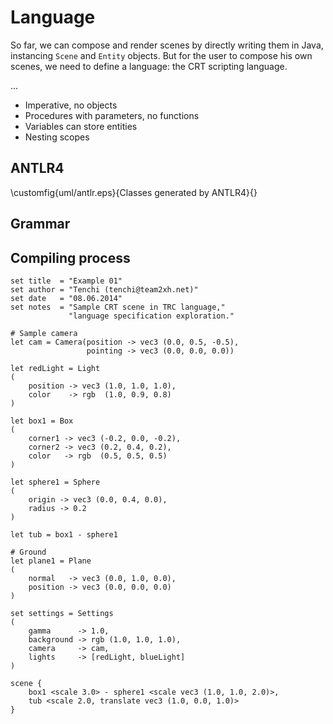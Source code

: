 # Language

So far, we can compose and render scenes by directly writing them in Java, instancing `Scene` and `Entity` objects. But for the user to compose his own scenes, we need to define a language: the CRT scripting language.

...

- Imperative, no objects
- Procedures with parameters, no functions
- Variables can store entities
- Nesting scopes

## ANTLR4

\customfig{uml/antlr.eps}{Classes generated by ANTLR4}{}

## Grammar

## Compiling process

```
set title  = "Example 01"
set author = "Tenchi (tenchi@team2xh.net)"
set date   = "08.06.2014"
set notes  = "Sample CRT scene in TRC language,"
             "language specification exploration."

# Sample camera
let cam = Camera(position -> vec3 (0.0, 0.5, -0.5),
                 pointing -> vec3 (0.0, 0.0, 0.0))

let redLight = Light
(
    position -> vec3 (1.0, 1.0, 1.0),
    color    -> rgb  (1.0, 0.9, 0.8)
)

let box1 = Box
(
    corner1 -> vec3 (-0.2, 0.0, -0.2),
    corner2 -> vec3 (0.2, 0.4, 0.2),
    color   -> rgb  (0.5, 0.5, 0.5)
)

let sphere1 = Sphere
(
    origin -> vec3 (0.0, 0.4, 0.0),
    radius -> 0.2
)

let tub = box1 - sphere1

# Ground
let plane1 = Plane
(
    normal   -> vec3 (0.0, 1.0, 0.0),
    position -> vec3 (0.0, 0.0, 0.0)
)

set settings = Settings
(
    gamma      -> 1.0,
    background -> rgb (1.0, 1.0, 1.0),
    camera     -> cam,
    lights     -> [redLight, blueLight]
)

scene {
    box1 <scale 3.0> - sphere1 <scale vec3 (1.0, 1.0, 2.0)>,
    tub <scale 2.0, translate vec3 (1.0, 0.0, 1.0)>
}
```